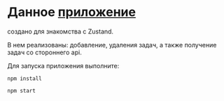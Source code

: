 # Данное [приложение](https://zustand-iota.vercel.app/)
создано для знакомства с Zustand.

В нем реализованы: добавление, удаления задач, а также получение задач со стороннего api.

Для запуска приложения выполните:

```
npm install
```
```
npm start
```
